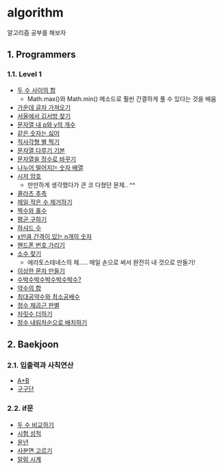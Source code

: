 # algorithm
알고리즘 공부를 해보자
## 1. Programmers
### 1.1. Level 1
- [두 수 사이의 합](src/programmers/week1/AddIntegersApplication.java)
  - Math.max()와 Math.min() 메소드로 훨씬 간결하게 풀 수 있다는 것을 배움
- [가운데 글자 가져오기](src/programmers/week1/GetMiddleApplication.java)
- [서울에서 김서방 찾기](src/programmers/week1/KimApplication.java)
- [문자열 내 p와 y의 개수](src/programmers/week1/PyApplication.java)
- [같은 숫자는 싫어](src/programmers/week1/SameNumberApplication.java)
- [직사각형 별 찍기](src/programmers/week1/StarApplication.java)
- [문자열 다루기 기본](src/programmers/week1/StringBasicApplication.java)
- [문자열을 정수로 바꾸기](src/programmers/week1/StringToIntegerApplication.java)
- [나누어 떨어지는 숫자 배열](src/programmers/week2/ArrayDivisorApplication.java)
- [시저 암호](src/programmers/week2/CaesarCipher.java)
  - 만만하게 생각했다가 큰 코 다쳤던 문제.. ^^
- [콜라츠 추측](src/programmers/week2/CollatzApplication.java)
- [제일 작은 수 제거하기](src/programmers/week2/DeleteMinNum.java)
- [짝수와 홀수](src/programmers/week2/EvenOddApplication.java)
- [평균 구하기](src/programmers/week2/GetAvgApplication.java)
- [하샤드 수](src/programmers/week2/HarshadApplication.java)
- [x만큼 간격이 있는 n개의 숫자](src/programmers/week2/MultiplicationArray.java)
- [핸드폰 번호 가리기](src/programmers/week2/PhonenumberApplication.java)
- [소수 찾기](src/programmers/week2/PrimeNumberApplication.java)
  - 에라토스테네스의 체..... 매일 손으로 써서 완전히 내 것으로 만들기!
- [이상한 문자 만들기](src/programmers/week2/StrangeString.java)
- [수박수박수박수박수박수?](src/programmers/week2/StringPattern.java)
- [약수의 합](src/programmers/week2/SumOfDivisor.java)
- [최대공약수와 최소공배수](src/programmers/week3/GcdLcm.java)
- [정수 제곱근 판별](src/programmers/week3/SquareRoot.java)
- [자릿수 더하기](src/programmers/week3/SumOfDigit.java)
- [정수 내림차순으로 배치하기](src/programmers/week3/IntegerDesc.java)

## 2. Baekjoon
### 2.1. 입출력과 사칙연산
- [A+B](src/baekjoon/week1/SumOfIntegers.java)
- [구구단](src/baekjoon/week1/Gugudan.java)

### 2.2. if문
- [두 수 비교하기](src/baekjoon/week1/CompareAB.java)
- [시험 성적](src/baekjoon/week1/ScoreToAlphabet.java)
- [윤년](src/baekjoon/week1/LeapYear.java)
- [사분면 고르기](src/baekjoon/week1/Quadrant.java)
- [알람 시계](src/baekjoon/week1/Alarm.java)
